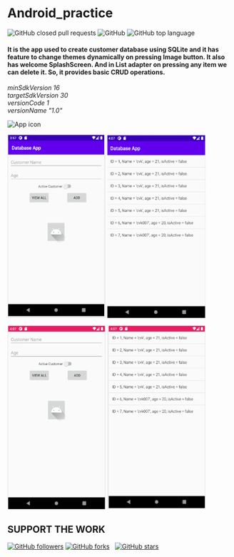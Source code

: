 # Android_practice

![GitHub closed pull requests](https://img.shields.io/github/issues-pr-closed/cvkoo7/Android_practice)
![GitHub](https://img.shields.io/github/license/cvkoo7/Android_practice)
![GitHub top language](https://img.shields.io/github/languages/top/cvkoo7/Android_practice)

#### It is the app used to create customer database using SQLite and it has feature to change themes dynamically on pressing Image button. It also has welcome SplashScreen. And in List adapter on pressing any item we can delete it. So, it provides basic CRUD operations.

*minSdkVersion 16* \
*targetSdkVersion 30* \
*versionCode 1* \
*versionName "1.0"*

![App icon](https://www.creativefreedom.co.uk/wp-content/uploads/2013/03/00-android-4-0_icons.png)


<p float="center"> 
  <img src="/Screenshots/1.png" height="412" width="220" />
  <img src="/Screenshots/2.png" height="412" width="220" />
</p>

<p float="center"> 
  <img src="/Screenshots/3.png" height="412" width="220" />
  <img src="/Screenshots/4.png" height="412" width="220" />
</p>

## SUPPORT THE WORK

[![GitHub followers](https://img.shields.io/github/followers/cvkoo7?label=follow&style=social)](https://github.com/cvkoo7?tab=followers)
[![GitHub forks](https://img.shields.io/github/forks/cvkoo7/Spark?label=forks&style=social)](https://github.com/cvkoo7/Spark/network) &nbsp;
[![GitHub stars](https://img.shields.io/github/stars/cvkoo7/Spark?style=social)](https://github.com/cvkoo7/Spark/stargazers)
&nbsp;
